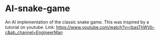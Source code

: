 # AI-snake-game
An AI implementation of the classic snake game. This was inspired by a tutorial on youtube. 
Link: https://www.youtube.com/watch?v=rbasThWVb-c&ab_channel=EngineerMan
